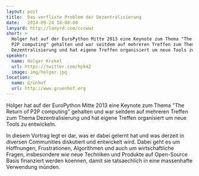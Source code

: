 ```yaml
---
layout: post
title:  Das verflixte Problem der Dezentralisierung
date:   2014-09-24 18:00:00
lanyard: http://lanyrd.com/cccwwz
short: >
  Holger hat auf der EuroPython Mitte 2013 eine Keynote zum Thema "The Return of
  P2P computing" gehalten und war seitdem auf mehreren Treffen zum Thema
  Dezentralisierung und hat eigene Treffen organisiert um neue Tools zu entwickeln.
speaker:
  name: Holger Krekel
  url: https://twitter.com/hpk42
  image: img/holger.jpg
location:
  name: Grünhof
  url: http://www.gruenhof.org
---
```



Holger hat auf der EuroPython Mitte 2013 eine Keynote zum Thema "The Return
of P2P computing" gehalten und war seitdem auf mehreren Treffen zum Thema
Dezentralisierung und hat eigene Treffen organisiert um neue Tools zu entwickeln.

In diesem Vortrag legt er dar, was er dabei gelernt hat und was derzeit in
diversen Communities diskutiert und entwickelt wird.
Dabei geht es um Hoffnungen, Frustrationen, Algorithmen und auch um wirtschaftliche
Fragen, insbesondere wie neue Techniken und Produkte auf Open-Source Basis finanziert
werden koennen, damit sie tatsaechlich in eine massenhafte Verwendung münden.
